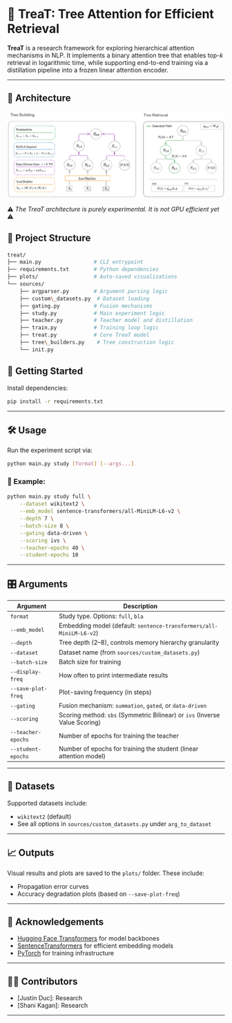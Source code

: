 # 🍬 TreaT: Tree Attention for Efficient Retrieval

**TreaT** is a research framework for exploring hierarchical attention mechanisms in NLP. It implements a binary attention tree that enables top-$k$ retrieval in logarithmic time, while supporting end-to-end training via a distillation pipeline into a frozen linear attention encoder.

---

## 🚧 Architecture

![Treat Architecture](image.png)

⚠️ *The TreaT architecture is purely experimental. It is not GPU efficient yet* ⚠️

## 📁 Project Structure

```bash
treat/
├── main.py                 # CLI entrypoint
├── requirements.txt        # Python dependencies
├── plots/                  # Auto-saved visualizations
└── sources/
    ├── argparser.py        # Argument parsing logic
    ├── custom\_datasets.py  # Dataset loading
    ├── gating.py           # Fusion mechanisms
    ├── study.py            # Main experiment logic
    ├── teacher.py          # Teacher model and distillation
    ├── train.py            # Training loop logic
    ├── treat.py            # Core TreaT model
    ├── tree\_builders.py    # Tree construction logic
    └── init.py
```

## 🚀 Getting Started

Install dependencies:

```bash
pip install -r requirements.txt
```

---

## 🛠️ Usage

Run the experiment script via:

```bash
python main.py study [format] [--args...]
```

### 📘 Example:

```bash
python main.py study full \
    --dataset wikitext2 \
    --emb_model sentence-transformers/all-MiniLM-L6-v2 \
    --depth 7 \
    --batch-size 8 \
    --gating data-driven \
    --scoring ivs \
    --teacher-epochs 40 \
    --student-epochs 10
```

---

## 🎛️ Arguments

| Argument           | Description                                                                 |
| ------------------ | --------------------------------------------------------------------------- |
| `format`           | Study type. Options: `full`, `bla`                                          |
| `--emb_model`      | Embedding model (default: `sentence-transformers/all-MiniLM-L6-v2`)         |
| `--depth`          | Tree depth (2–8), controls memory hierarchy granularity                     |
| `--dataset`        | Dataset name (from `sources/custom_datasets.py`)                            |
| `--batch-size`     | Batch size for training                                                     |
| `--display-freq`   | How often to print intermediate results                                     |
| `--save-plot-freq` | Plot-saving frequency (in steps)                                            |
| `--gating`         | Fusion mechanism: `summation`, `gated`, or `data-driven`                    |
| `--scoring`        | Scoring method: `sbs` (Symmetric Bilinear) or `ivs` (Inverse Value Scoring) |
| `--teacher-epochs` | Number of epochs for training the teacher                                   |
| `--student-epochs` | Number of epochs for training the student (linear attention model)          |

---

## 🧪 Datasets

Supported datasets include:

* `wikitext2` (default)
* See all options in `sources/custom_datasets.py` under `arg_to_dataset`

---

## 📈 Outputs

Visual results and plots are saved to the `plots/` folder. These include:

* Propagation error curves
* Accuracy degradation plots (based on `--save-plot-freq`)

---

## 🧩 Acknowledgements

* [Hugging Face Transformers](https://huggingface.co/transformers/) for model backbones
* [SentenceTransformers](https://www.sbert.net/) for efficient embedding models
* [PyTorch](https://pytorch.org/) for training infrastructure

---

## 🧑‍💻 Contributors

* \[Justin Duc]: Research
* \[Shani Kagan]: Research

---